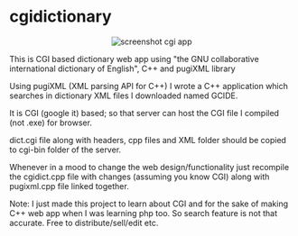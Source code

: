 # cgidictionary

  <p align="center">
  <img src="https://i.imgur.com/K9Xx0A8.png" alt="screenshot cgi app"> 
  </p>
  
This is CGI based dictionary web app using "the GNU collaborative international dictionary of English", C++ and pugiXML library 

Using pugiXML (XML parsing API for C++) I wrote a C++ application which searches in dictionary XML files I downloaded named GCIDE.

It is CGI (google it) based; so that server can host the CGI file I compiled (not .exe) for browser.

dict.cgi file along with headers, cpp files and XML folder should be copied to cgi-bin folder of the server.

Whenever in a mood to change the web design/functionality just recompile the cgidict.cpp file with changes (assuming you know CGI) along
with pugixml.cpp file linked together.

Note: I just made this project to learn about CGI and for the sake of making C++ web app when I was learning php too. So search feature 
is not that accurate. Free to distribute/sell/edit etc.
